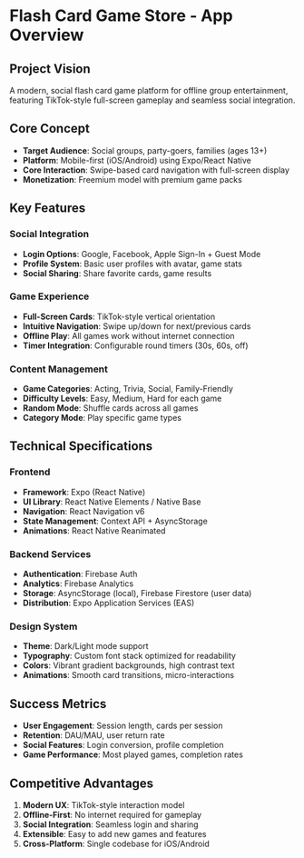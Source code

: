 # Flash Card Game Store - App Overview

## Project Vision
A modern, social flash card game platform for offline group entertainment, featuring TikTok-style full-screen gameplay and seamless social integration.

## Core Concept
- **Target Audience**: Social groups, party-goers, families (ages 13+)
- **Platform**: Mobile-first (iOS/Android) using Expo/React Native
- **Core Interaction**: Swipe-based card navigation with full-screen display
- **Monetization**: Freemium model with premium game packs

## Key Features

### Social Integration
- **Login Options**: Google, Facebook, Apple Sign-In + Guest Mode
- **Profile System**: Basic user profiles with avatar, game stats
- **Social Sharing**: Share favorite cards, game results

### Game Experience
- **Full-Screen Cards**: TikTok-style vertical orientation
- **Intuitive Navigation**: Swipe up/down for next/previous cards
- **Offline Play**: All games work without internet connection
- **Timer Integration**: Configurable round timers (30s, 60s, off)

### Content Management
- **Game Categories**: Acting, Trivia, Social, Family-Friendly
- **Difficulty Levels**: Easy, Medium, Hard for each game
- **Random Mode**: Shuffle cards across all games
- **Category Mode**: Play specific game types

## Technical Specifications

### Frontend
- **Framework**: Expo (React Native)
- **UI Library**: React Native Elements / Native Base
- **Navigation**: React Navigation v6
- **State Management**: Context API + AsyncStorage
- **Animations**: React Native Reanimated

### Backend Services
- **Authentication**: Firebase Auth
- **Analytics**: Firebase Analytics
- **Storage**: AsyncStorage (local), Firebase Firestore (user data)
- **Distribution**: Expo Application Services (EAS)

### Design System
- **Theme**: Dark/Light mode support
- **Typography**: Custom font stack optimized for readability
- **Colors**: Vibrant gradient backgrounds, high contrast text
- **Animations**: Smooth card transitions, micro-interactions

## Success Metrics
- **User Engagement**: Session length, cards per session
- **Retention**: DAU/MAU, user return rate
- **Social Features**: Login conversion, profile completion
- **Game Performance**: Most played games, completion rates

## Competitive Advantages
1. **Modern UX**: TikTok-style interaction model
2. **Offline-First**: No internet required for gameplay
3. **Social Integration**: Seamless login and sharing
4. **Extensible**: Easy to add new games and features
5. **Cross-Platform**: Single codebase for iOS/Android